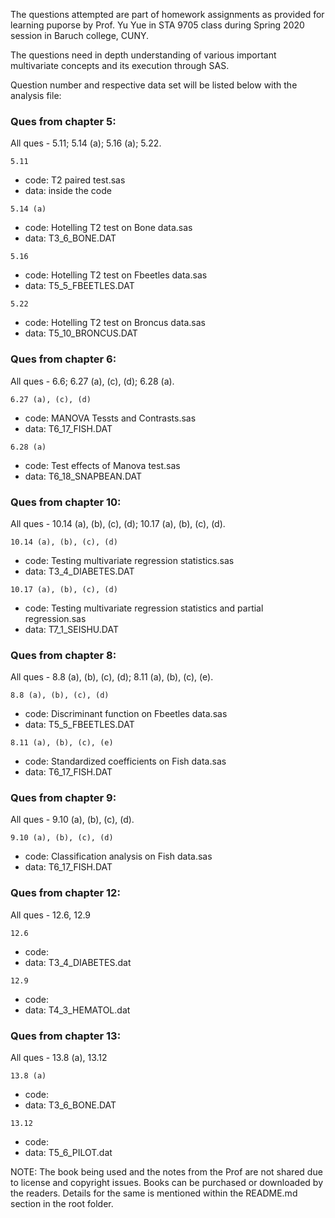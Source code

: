 The questions attempted are part of homework assignments as provided for learning puporse by Prof. Yu Yue in STA 9705 class during Spring 2020 session in Baruch college, CUNY.

The questions need in depth understanding of various important multivariate concepts and its execution through SAS.

Question number and respective data set will be listed below with the analysis file:

### Ques from chapter 5:
All ques - 5.11; 5.14 (a); 5.16 (a); 5.22.

```5.11```
- code: T2 paired test.sas
- data: inside the code

```5.14 (a)```
- code: Hotelling T2 test on Bone data.sas
- data: T3_6_BONE.DAT

```5.16```
- code: Hotelling T2 test on Fbeetles data.sas
- data: T5_5_FBEETLES.DAT

```5.22```
- code: Hotelling T2 test on Broncus data.sas
- data: T5_10_BRONCUS.DAT


### Ques from chapter 6:
All ques - 6.6; 6.27 (a), (c), (d); 6.28 (a).

```6.27 (a), (c), (d)```
- code: MANOVA Tessts and Contrasts.sas
- data: T6_17_FISH.DAT

```6.28 (a)```
- code: Test effects of Manova test.sas
- data: T6_18_SNAPBEAN.DAT


### Ques from chapter 10:
All ques - 10.14 (a), (b), (c), (d); 10.17 (a), (b), (c), (d).

```10.14 (a), (b), (c), (d)```
- code: Testing multivariate regression statistics.sas
- data: T3_4_DIABETES.DAT

```10.17 (a), (b), (c), (d)```
- code: Testing multivariate regression statistics and partial regression.sas
- data: T7_1_SEISHU.DAT


### Ques from chapter 8:
All ques - 8.8 (a), (b), (c), (d); 8.11 (a), (b), (c), (e).

```8.8 (a), (b), (c), (d)```
- code: Discriminant function on Fbeetles data.sas
- data: T5_5_FBEETLES.DAT

```8.11 (a), (b), (c), (e)```
- code: Standardized coefficients on Fish data.sas
- data: T6_17_FISH.DAT


### Ques from chapter 9:
All ques - 9.10 (a), (b), (c), (d).

```9.10 (a), (b), (c), (d)```
- code: Classification analysis on Fish data.sas
- data: T6_17_FISH.DAT


### Ques from chapter 12:
All ques - 12.6, 12.9

```12.6```
- code: 
- data: T3_4_DIABETES.dat

```12.9```
- code: 
- data: T4_3_HEMATOL.dat


### Ques from chapter 13:
All ques - 13.8 (a), 13.12

```13.8 (a)```
- code: 
- data: T3_6_BONE.DAT

```13.12```
- code: 
- data: T5_6_PILOT.dat


NOTE: The book being used and the notes from the Prof are not shared due to license and copyright issues. Books can be purchased or downloaded by the readers. Details for the same is mentioned within the README.md section in the root folder.
